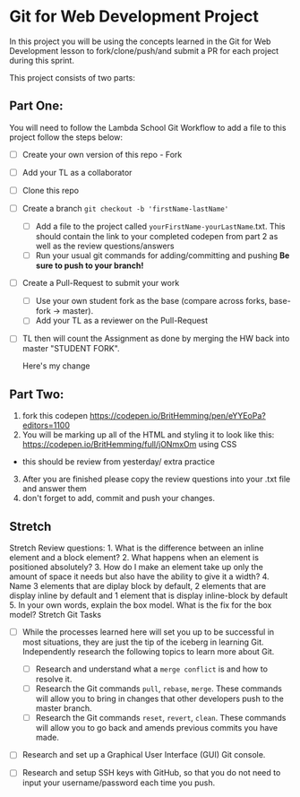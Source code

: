 # Git for Web Development Project

In this project you will be using the concepts learned in the Git for Web Development lesson to fork/clone/push/and submit a PR for each project during this sprint.

This project consists of two parts:

## Part One:

You will need to follow the Lambda School Git Workflow to add a file to this project follow the steps below:

- [ ] Create your own version of this repo - Fork
- [ ] Add your TL as a collaborator
- [ ] Clone this repo
- [ ] Create a branch `git checkout -b 'firstName-lastName'`
  - [ ] Add a file to the project called `yourFirstName-yourLastName`.txt. This should contain the link to your completed codepen from part 2 as well as the review questions/answers
  - [ ] Run your usual git commands for adding/committing and pushing **Be sure to push to your branch!**
- [ ] Create a Pull-Request to submit your work
  - [ ] Use your own student fork as the base (compare across forks, base-fork -> master).
  - [ ] Add your TL as a reviewer on the Pull-Request
- [ ] TL then will count the Assignment as done by merging the HW back into master "STUDENT FORK".

  Here's my change

## Part Two:

1. fork this codepen https://codepen.io/BritHemming/pen/eYYEoPa?editors=1100
2. You will be marking up all of the HTML and styling it to look like this: https://codepen.io/BritHemming/full/jONmxOm using CSS

- this should be review from yesterday/ extra practice

3. After you are finished please copy the review questions into your .txt file and answer them
4. don't forget to add, commit and push your changes.

## Stretch

Stretch Review questions: 1. What is the difference between an inline element and a block element? 2. What happens when an element is positioned absolutely? 3. How do I make an element take up only the amount of space it needs but also have the ability to give it a width? 4. Name 3 elements that are diplay block by default, 2 elements that are display inline by default and 1 element that is display inline-block by default 5. In your own words, explain the box model. What is the fix for the box model?
Stretch Git Tasks

- [ ] While the processes learned here will set you up to be successful in most situations, they are just the tip of the iceberg in learning Git. Independently research the following topics to learn more about Git.

  - [ ] Research and understand what a `merge conflict` is and how to resolve it.
  - [ ] Research the Git commands `pull`, `rebase`, `merge`. These commands will allow you to bring in changes that other developers push to the master branch.
  - [ ] Research the Git commands `reset`, `revert`, `clean`. These commands will allow you to go back and amends previous commits you have made.

- [ ] Research and set up a Graphical User Interface (GUI) Git console.

- [ ] Research and setup SSH keys with GitHub, so that you do not need to input your username/password each time you push.
